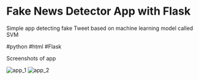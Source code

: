 # Fake News Detector App with Flask

Simple app detecting fake Tweet based on machine learning model called SVM

#python #html #Flask

Screenshots of app

![app_1](https://user-images.githubusercontent.com/74782921/221611399-46f769ff-4ea7-4d93-ad29-5b1cbf714bc0.png)
![app_2](https://user-images.githubusercontent.com/74782921/221611425-3230316a-6e4a-4bee-bd94-267b0f13fe45.png)
